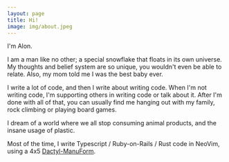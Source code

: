 ```yaml
---
layout: page
title: Hi!
image: img/about.jpeg
---
```


I'm Alon.

I am a man like no other; a special snowflake that floats in its own universe. My thoughts and belief system are so unique, you wouldn't even be able to relate. Also, my mom told me I was the best baby ever.

I write a lot of code, and then I write about writing code. When I'm not writing code, I'm supporting others in writing code or talk about it. After I'm done with all of that, you can usually find me hanging out with my family, rock climbing or playing board games.

I dream of a world where we all stop consuming animal products, and the insane usage of plastic.

Most of the time, I write Typescript / Ruby-on-Rails / Rust code in NeoVim, using a 4x5 [Dactyl-ManuForm](https://github.com/abstracthat/dactyl-manuform).
